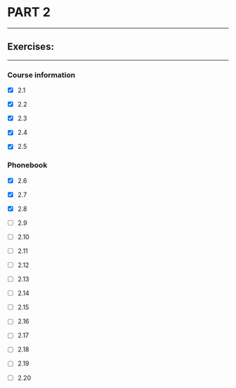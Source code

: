 # PART 2
****

## Exercises:
****
### Course information
- [x] 2.1 

- [x] 2.2

- [x] 2.3

- [x] 2.4 

- [x] 2.5

### Phonebook
- [x] 2.6
 
- [x] 2.7 

- [x] 2.8

- [ ] 2.9

- [ ] 2.10 

- [ ] 2.11

- [ ] 2.12

- [ ] 2.13

- [ ] 2.14 

- [ ] 2.15

- [ ] 2.16 

- [ ] 2.17

- [ ] 2.18

- [ ] 2.19

- [ ] 2.20 

 